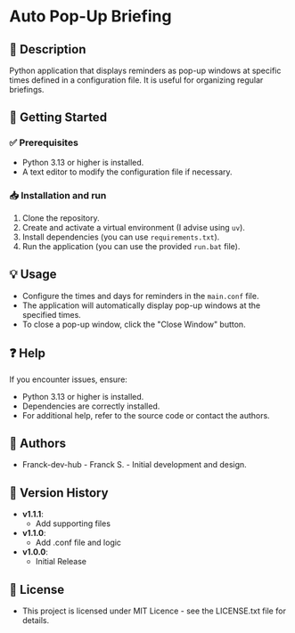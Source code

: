 # Auto Pop-Up Briefing
## 📌 Description
Python application that displays reminders as pop-up windows at specific times defined in a configuration file. It is useful for organizing regular briefings.

## 🚀 Getting Started
### ✅ Prerequisites
- Python 3.13 or higher is installed.
- A text editor to modify the configuration file if necessary.

### 📥 Installation and run
1. Clone the repository.
2. Create and activate a virtual environment (I advise using `uv`).
3. Install dependencies (you can use `requirements.txt`).
4. Run the application (you can use the provided `run.bat` file).

## 💡 Usage
- Configure the times and days for reminders in the `main.conf` file.
- The application will automatically display pop-up windows at the specified times.
- To close a pop-up window, click the "Close Window" button.

## ❓ Help
If you encounter issues, ensure:
- Python 3.13 or higher is installed.
- Dependencies are correctly installed.
- For additional help, refer to the source code or contact the authors.

## 👥 Authors
- Franck-dev-hub - Franck S. - Initial development and design.

## 📝 Version History
- **v1.1.1**:
    - Add supporting files
- **v1.1.0**:
    - Add .conf file and logic
- **v1.0.0**:
    - Initial Release

## 📜 License
- This project is licensed under MIT Licence - see the LICENSE.txt file for details.
